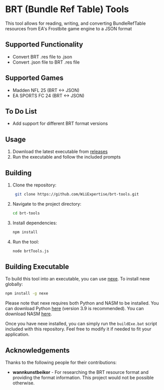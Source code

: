 # BRT (Bundle Ref Table) Tools
This tool allows for reading, writing, and converting BundleRefTable resources from EA's Frostbite game engine to a JSON format

## Supported Functionality
- Convert BRT .res file to .json
- Convert .json file to BRT .res file

## Supported Games
- Madden NFL 25 (BRT <-> JSON)
- EA SPORTS FC 24 (BRT <-> JSON)

## To Do List
- Add support for different BRT format versions

## Usage
1. Download the latest executable from [releases](https://github.com/WiiExpertise/brt-tools/releases/latest)
2. Run the executable and follow the included prompts

## Building
1. Clone the repository:
   ```bash
    git clone https://github.com/WiiExpertise/brt-tools.git
    ```
2. Navigate to the project directory:
 
    ```bash
    cd brt-tools
    ```
3. Install dependencies:

    ```bash
    npm install
    ```
4. Run the tool:

    ```bash
    node brtTools.js
    ```
## Building Executable
To build this tool into an executable, you can use [nexe](https://github.com/nexe/nexe). To install nexe globally:

```bash
npm install -g nexe
```

Please note that nexe requires both Python and NASM to be installed. You can download Python [here](https://www.python.org/downloads/) (version 3.9 is recommended). You can download NASM [here](https://www.nasm.us/).

Once you have nexe installed, you can simply run the ``buildExe.bat`` script included with this repository. Feel free to modify it if needed to fit your application.

## Acknowledgements
Thanks to the following people for their contributions:
- **wannkunstbeikor** - For researching the BRT resource format and providing the format information. This project would not be possible otherwise.
